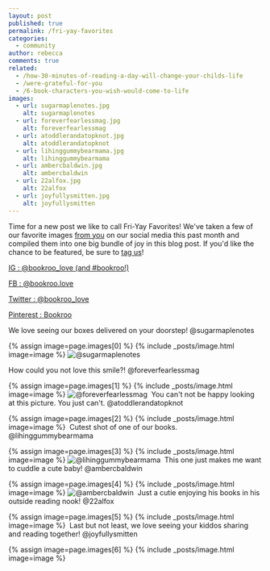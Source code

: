 ```yaml
---
layout: post
published: true
permalink: /fri-yay-favorites
categories:
  - community
author: rebecca
comments: true
related:
  - /how-30-minutes-of-reading-a-day-will-change-your-childs-life
  - /were-grateful-for-you
  - /6-book-characters-you-wish-would-come-to-life
images:
  - url: sugarmaplenotes.jpg
    alt: sugarmaplenotes
  - url: foreverfearlessmag.jpg
    alt: foreverfearlessmag
  - url: atoddlerandatopknot.jpg
    alt: atoddlerandatopknot
  - url: lihinggummybearmama.jpg
    alt: lihinggummybearmama
  - url: ambercbaldwin.jpg
    alt: ambercbaldwin
  - url: 22alfox.jpg
    alt: 22alfox
  - url: joyfullysmitten.jpg
    alt: joyfullysmitten
---
```

Time for a new post we like to call Fri-Yay Favorites! We've taken a few of our favorite images [from you](http://blog.bookroo.com/were-grateful-for-you "We're Grateful for You!") on our social media this past month and compiled them into one big bundle of joy in this blog post. If you'd like the chance to be featured, be sure to [tag us](https://www.bookroo.com "Bookroo")!


[IG : @bookroo_love (and #bookroo!)](https://www.instagram.com/bookroo_love/ "Bookroo's Instagram")


[FB : @bookroo.love](https://www.facebook.com/bookroo.love "Bookroo's Facebook")


[Twitter : @bookroo_love](https://twitter.com/bookroo_love "Bookroo's Twitter")


[Pinterest : Bookroo](https://www.pinterest.com/bookroo/ "Bookroo's Pinterest")


We love seeing our boxes delivered on your doorstep! @sugarmaplenotes 

{% assign image=page.images[0] %}
{% include _posts/image.html image=image %}
![@sugarmaplenotes]({{site.baseurl}}/assets/img/posts/@sugarmaplenotes.jpg)

How could you not love this smile?! @foreverfearlessmag

{% assign image=page.images[1] %}
{% include _posts/image.html image=image %}
![@foreverfearlessmag]({{site.baseurl}}/assets/img/posts/@foreverfearlessmag.jpg)
​
You can't not be happy looking at this picture. You just can't. @atoddlerandatopknot

{% assign image=page.images[2] %}
{% include _posts/image.html image=image %}
​
Cutest shot of one of our books. @lihinggummybearmama

{% assign image=page.images[3] %}
{% include _posts/image.html image=image %}
![@lihinggummybearmama]({{site.baseurl}}/assets/img/posts/@lihinggummybearmama.jpg)
​
This one just makes me want to cuddle a cute baby! @ambercbaldwin

{% assign image=page.images[4] %}
{% include _posts/image.html image=image %}
![@ambercbaldwin]({{site.baseurl}}/assets/img/posts/@ambercbaldwin.jpg)
​
Just a cutie enjoying his books in his outside reading nook! @22alfox

{% assign image=page.images[5] %}
{% include _posts/image.html image=image %}
​
Last but not least, we love seeing your kiddos sharing and reading together! @joyfullysmitten

{% assign image=page.images[6] %}
{% include _posts/image.html image=image %}
​
